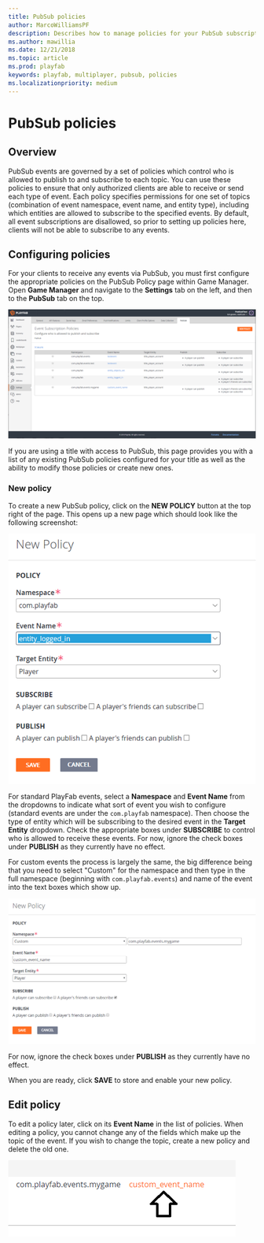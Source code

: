 ```yaml
---
title: PubSub policies
author: MarcoWilliamsPF
description: Describes how to manage policies for your PubSub subscriptions.
ms.author: mawillia
ms.date: 12/21/2018
ms.topic: article
ms.prod: playfab
keywords: playfab, multiplayer, pubsub, policies
ms.localizationpriority: medium
---
```


# PubSub policies

## Overview

PubSub events are governed by a set of policies which control who is allowed to publish to and subscribe to each topic. You can use these policies to ensure that only authorized clients are able to receive or send each type of event. Each policy specifies permissions for one set of topics (combination of event namespace, event name, and entity type), including which entities are allowed to subscribe to the specified events. By default, all event subscriptions are disallowed, so prior to setting up policies here, clients will not be able to subscribe to any events.

## Configuring policies

For your clients to receive any events via PubSub, you must first configure the appropriate policies on the PubSub Policy page within Game Manager. Open **Game Manager** and navigate to the **Settings** tab on the left, and then to the **PubSub** tab on the top.

![Screenshot of PubSub Policy configuration page.](images/pubsub-policy-list-ui.png)

If you are using a title with access to PubSub, this page provides you with a list of any existing PubSub policies configured for your title as well as the ability to modify those policies or create new ones.

### New policy

To create a new PubSub policy, click on the **NEW POLICY** button at the top right of the page. This opens up a new page which should look like the following screenshot:

![Screen shot of the new PubSub policy configuration page](images/new-pubsub-policy.png)

For standard PlayFab events, select a **Namespace** and **Event Name** from the dropdowns to indicate what sort of event you wish to configure (standard events are under the `com.playfab` namespace). Then choose the type of entity which will be subscribing to the desired event in the **Target Entity** dropdown. Check the appropriate boxes under **SUBSCRIBE** to control who is allowed to receive these events. For now, ignore the check boxes under **PUBLISH** as they currently have no effect.

For custom events the process is largely the same, the big difference being that you need to select "Custom" for the namespace and then type in the full namespace (beginning with `com.playfab.events`) and name of the event into the text boxes which show up.

![Screen shot of the new custom PubSub policy configuration page](images/new-custom-policy.png)

For now, ignore the check boxes under **PUBLISH** as they currently have no effect.

When you are ready, click **SAVE** to store and enable your new policy. 

## Edit policy

To edit a policy later, click on its **Event Name** in the list of policies. When editing a policy, you cannot change any of the fields which make up the topic of the event. If you wish to change the topic, create a new policy and delete the old one.

![Screenshot of the event name link.](images/click-to-edit.png)
